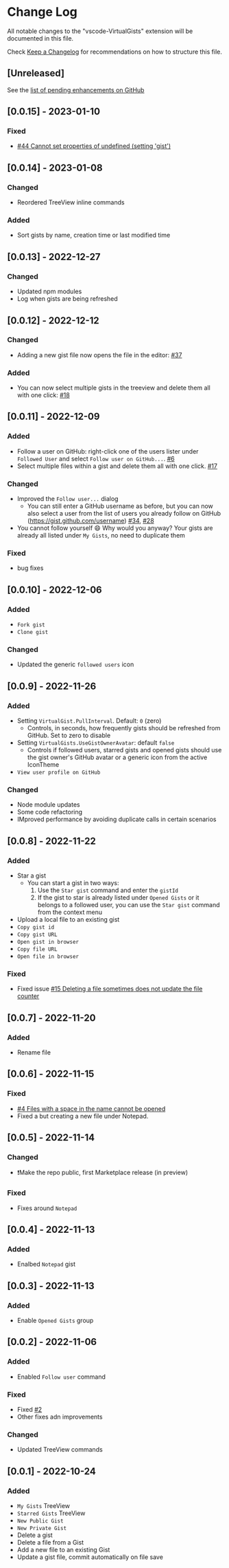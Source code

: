 # Change Log

All notable changes to the "vscode-VirtualGists" extension will be documented in this file.

Check [Keep a Changelog](http://keepachangelog.com/) for recommendations on how to structure this file.

## [Unreleased]

See the [list of pending enhancements on GitHub](https://github.com/carlocardella/vscode-VirtualGists/issues?q=is%3Aissue+is%3Aopen+sort%3Aupdated-desc+label%3Aenhancement)

## [0.0.15] - 2023-01-10

### Fixed

* [#44 Cannot set properties of undefined (setting 'gist')](https://github.com/carlocardella/vscode-VirtualGists/issues/44)

## [0.0.14] - 2023-01-08

### Changed

* Reordered TreeView inline commands

### Added

* Sort gists by name, creation time or last modified time

## [0.0.13] - 2022-12-27

### Changed

* Updated npm modules
* Log when gists are being refreshed

## [0.0.12] - 2022-12-12

### Changed

* Adding a new gist file now opens the file in the editor: [#37](https://github.com/carlocardella/vscode-VirtualGists/issues/37)

### Added

* You can now select multiple gists in the treeview and delete them all with one click: [#18](https://github.com/carlocardella/vscode-VirtualGists/issues/18)

## [0.0.11] - 2022-12-09

### Added

* Follow a user on GitHub: right-click one of the users lister under `Followed User` and select `Follow user on GitHub...`. [#6](https://github.com/carlocardella/vscode-VirtualGists/issues/6)
* Select multiple files within a gist and delete them all with one click. [#17](https://github.com/carlocardella/vscode-VirtualGists/issues/17)

### Changed

* Improved the `Follow user...` dialog
  * You can still enter a GitHub username as before, but you can now also select a user from the list of users you already follow on GitHub (https://gist.github.com/username) [#34](https://github.com/carlocardella/vscode-VirtualGists/issues/34), [#28](https://github.com/carlocardella/vscode-VirtualGists/issues/28)
* You cannot follow yourself 😄 Why would you anyway? Your gists are already all listed under `My Gists`, no need to duplicate them

### Fixed

* bug fixes

## [0.0.10] - 2022-12-06

### Added

* `Fork gist`
* `Clone gist`

### Changed

* Updated the generic `followed users` icon

## [0.0.9] - 2022-11-26

### Added

* Setting `VirtualGist.PullInterval`. Default: `0` (zero)
  * Controls, in seconds, how frequently gists should be refreshed from GitHub. Set to zero to disable
* Setting `VirtualGists.UseGistOwnerAvatar`: default `false`
  * Controls if followed users, starred gists and opened gists should use the gist owner's GitHub avatar or a generic icon from the active IconTheme
* `View user profile on GitHub`

### Changed

* Node module updates
* Some code refactoring
* IMproved performance by avoiding duplicate calls in certain scenarios

## [0.0.8] - 2022-11-22

### Added

* Star a gist
  * You can start a gist in two ways:
    1. Use the `Star gist` command and enter the `gistId`
    2. If the gist to star is already listed under `Opened Gists` or it belongs to a followed user, you can use the `Star gist` command from the context menu
* Upload a local file to an existing gist
* `Copy gist id`
* `Copy gist URL`
* `Open gist in browser`
* `Copy file URL`
* `Open file in browser`

### Fixed

* Fixed issue [#15 Deleting a file sometimes does not update the file counter](https://github.com/carlocardella/vscode-VirtualGists/issues/15)

## [0.0.7] - 2022-11-20

### Added

* Rename file

## [0.0.6] - 2022-11-15

### Fixed

* [#4 Files with a space in the name cannot be opened](https://github.com/carlocardella/vscode-VirtualGists/issues/4)
* Fixed a but creating a new file under Notepad.

## [0.0.5] - 2022-11-14

### Changed

* ❗Make the repo public, first Marketplace release (in preview)

### Fixed

* Fixes around `Notepad`

## [0.0.4] - 2022-11-13

### Added

* Enalbed `Notepad` gist

## [0.0.3] - 2022-11-13

### Added

* Enable `Opened Gists` group

## [0.0.2] - 2022-11-06

### Added

* Enabled `Follow user` command

 ### Fixed

* Fixed [#2](https://github.com/carlocardella/vscode-VirtualGists/issues/2)
* Other fixes adn improvements

### Changed

* Updated TreeView commands

## [0.0.1] - 2022-10-24

### Added

* `My Gists` TreeView
* `Starred Gists` TreeView
* `New Public Gist`
* `New Private Gist`
* Delete a gist
* Delete a file from a Gist
* Add a new file to an existing Gist
* Update a gist file, commit automatically on file save
